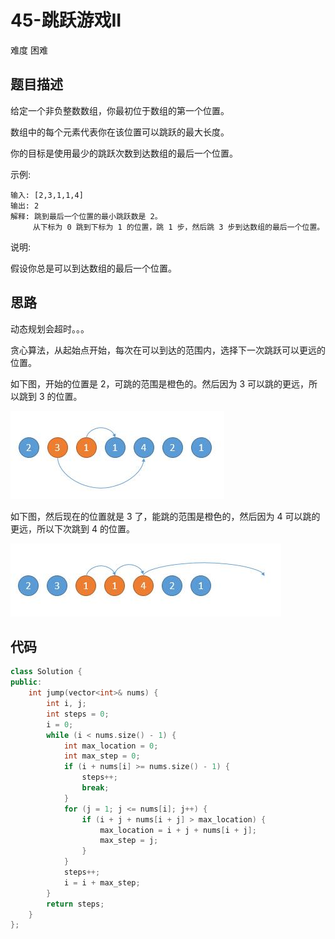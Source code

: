 # 45-跳跃游戏II

难度 困难



## 题目描述

给定一个非负整数数组，你最初位于数组的第一个位置。

数组中的每个元素代表你在该位置可以跳跃的最大长度。

你的目标是使用最少的跳跃次数到达数组的最后一个位置。

示例:

```
输入: [2,3,1,1,4]
输出: 2
解释: 跳到最后一个位置的最小跳跃数是 2。
     从下标为 0 跳到下标为 1 的位置，跳 1 步，然后跳 3 步到达数组的最后一个位置。
```


说明:

假设你总是可以到达数组的最后一个位置。



## 思路

动态规划会超时。。。

贪心算法，从起始点开始，每次在可以到达的范围内，选择下一次跳跃可以更远的位置。

如下图，开始的位置是 2，可跳的范围是橙色的。然后因为 3 可以跳的更远，所以跳到 3 的位置。

![](images/jump1.png)

如下图，然后现在的位置就是 3 了，能跳的范围是橙色的，然后因为 4 可以跳的更远，所以下次跳到 4 的位置。

![](images/jump2.png)



## 代码

```c++
class Solution {
public:
    int jump(vector<int>& nums) {
        int i, j;
        int steps = 0;
        i = 0;
        while (i < nums.size() - 1) {
            int max_location = 0;
            int max_step = 0;
            if (i + nums[i] >= nums.size() - 1) {
                steps++; 
                break;
            }
            for (j = 1; j <= nums[i]; j++) {
                if (i + j + nums[i + j] > max_location) {
                    max_location = i + j + nums[i + j];
                    max_step = j;
                }
            }
            steps++;
            i = i + max_step;
        }
        return steps;
    }
};
```

